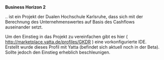 <strong>Business Horizon 2 </strong>

.. ist ein Projekt der Dualen Hochschule Karlsruhe, dass sich mit der Berechnung des Unternehmenswertes auf Basis des Cashflows auseinander setzt.

Um den Einstieg in das Projekt zu vereinfachen gibt es hier ( http://marketplace.yatta.de/profiles/GKDR ) eine vorkonfigurierte IDE.
Erstellt wurde dieses Profil mit Yatta (befindet sich aktuell noch in der Beta). Sollte jedoch den Einstieg erheblich beschleunigen.
